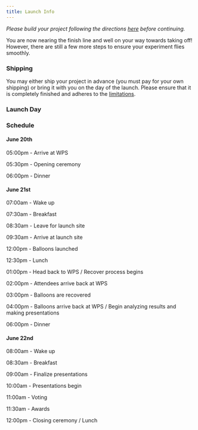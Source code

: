 ```yaml
---
title: Launch Info
---
```


_Please build your project following the directions [here](/resources/building) before continuing._

You are now nearing the finish line and well on your way towards taking off! However, there are still a few more steps to ensure your experiment flies smoothly.

### Shipping
You may either ship your project in advance (you must pay for your own shipping) or bring it with you on the day of the launch. Please ensure that it is completely finished and adheres to the [limitations](/resources/limitations).

### Launch Day

### Schedule
#### June 20th
05:00pm - Arrive at WPS

05:30pm - Opening ceremony

06:00pm - Dinner

#### June 21st
07:00am - Wake up

07:30am - Breakfast

08:30am - Leave for launch site

09:30am - Arrive at launch site

12:00pm - Balloons launched

12:30pm - Lunch

01:00pm - Head back to WPS / Recover process begins

02:00pm - Attendees arrive back at WPS

03:00pm - Balloons are recovered

04:00pm - Balloons arrive back at WPS / Begin analyzing results and making presentations

06:00pm - Dinner

#### June 22nd
08:00am - Wake up

08:30am - Breakfast

09:00am - Finalize presentations

10:00am - Presentations begin

11:00am - Voting

11:30am - Awards

12:00pm - Closing ceremony / Lunch